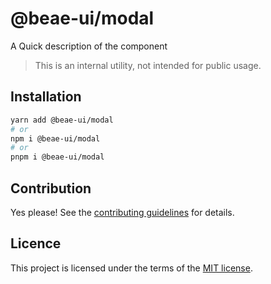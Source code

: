 # @beae-ui/modal

A Quick description of the component

> This is an internal utility, not intended for public usage.

## Installation

```sh
yarn add @beae-ui/modal
# or
npm i @beae-ui/modal
# or
pnpm i @beae-ui/modal
```

## Contribution

Yes please! See the
[contributing guidelines](https://github.com/beae-labs/beae-ui/blob/main/CONTRIBUTING.md)
for details.

## Licence

This project is licensed under the terms of the
[MIT license](https://github.com/beae-labs/beae-ui/blob/main/LICENSE).

